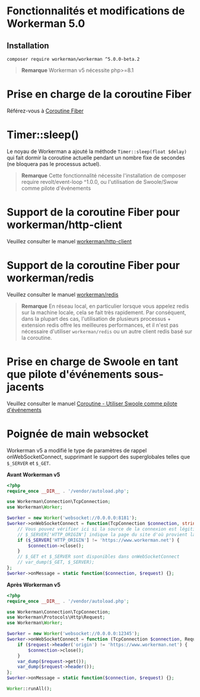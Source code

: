 # Fonctionnalités et modifications de Workerman 5.0

## Installation
```shell
composer require workerman/workerman ^5.0.0-beta.2
```

> **Remarque**
> Workerman v5 nécessite php>=8.1

# Prise en charge de la coroutine Fiber
Référez-vous à [Coroutine Fiber](../fiber.md)

# Timer::sleep()
Le noyau de Workerman a ajouté la méthode `Timer::sleep(float $delay)` qui fait dormir la coroutine actuelle pendant un nombre fixe de secondes (ne bloquera pas le processus actuel).

> **Remarque**
> Cette fonctionnalité nécessite l'installation de composer require revolt/event-loop ^1.0.0, ou l'utilisation de Swoole/Swow comme pilote d'événements

# Support de la coroutine Fiber pour workerman/http-client
Veuillez consulter le manuel [workerman/http-client](../components/workerman-http-client.md)

# Support de la coroutine Fiber pour workerman/redis
Veuillez consulter le manuel [workerman/redis](../components/workerman-redis.md)

> **Remarque**
> En réseau local, en particulier lorsque vous appelez redis sur la machine locale, cela se fait très rapidement. Par conséquent, dans la plupart des cas, l'utilisation de plusieurs processus + extension redis offre les meilleures performances, et il n'est pas nécessaire d'utiliser `workerman/redis` ou un autre client redis basé sur la coroutine.

# Prise en charge de Swoole en tant que pilote d'événements sous-jacents
Veuillez consulter le manuel [Coroutine - Utiliser Swoole comme pilote d'événements](../fiber.md)

# Poignée de main websocket
Workerman v5 a modifié le type de paramètres de rappel onWebSocketConnect, supprimant le support des superglobales telles que `$_SERVER` et `$_GET`.

**Avant Workerman v5**
```php
<?php
require_once __DIR__ . '/vendor/autoload.php';

use Workerman\Connection\TcpConnection;
use Workerman\Worker;

$worker = new Worker('websocket://0.0.0.0:8181');
$worker->onWebSocketConnect = function(TcpConnection $connection, string $httpBuffer) {
    // Vous pouvez vérifier ici si la source de la connexion est légitime, sinon fermer la connexion
    // $_SERVER['HTTP_ORIGIN'] indique la page du site d'où provient la connexion websocket
    if ($_SERVER['HTTP_ORIGIN'] != 'https://www.workerman.net') {
        $connection->close();
    }
    // $_GET et $_SERVER sont disponibles dans onWebSocketConnect
    // var_dump($_GET, $_SERVER);
};
$worker->onMessage = static function($connection, $request) {};
```

**Après Workerman v5**
```php
<?php
require_once __DIR__ . '/vendor/autoload.php';

use Workerman\Connection\TcpConnection;
use Workerman\Protocols\Http\Request;
use Workerman\Worker;

$worker = new Worker('websocket://0.0.0.0:12345');
$worker->onWebSocketConnect = function (TcpConnection $connection, Request $request) {
    if ($request->header('origin') != 'https://www.workerman.net') {
        $connection->close();
    }
    var_dump($request->get());
    var_dump($request->header());
};
$worker->onMessage = static function($connection, $request) {};

Worker::runAll();
```
